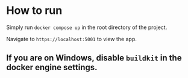 ﻿# How to run

Simply run `docker compose up` in the root directory of the project.

Navigate to `https://localhost:5001` to view the app.

## If you are on Windows, disable `buildkit` in the docker engine settings.

